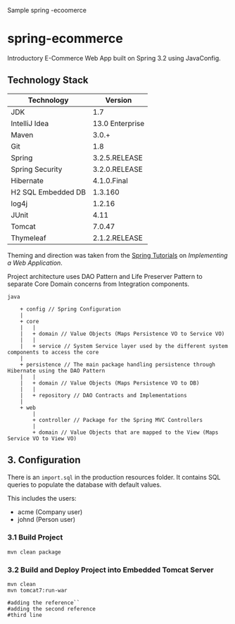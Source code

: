Sample spring -ecoomerce 
# spring-ecommerce

Introductory E-Commerce Web App built on Spring 3.2 using JavaConfig.

## Technology Stack

|  Technology           | Version           |
| --------------------- | ----------------- |
|   JDK                 | 1.7               |
|   IntelliJ Idea       | 13.0 Enterprise   |
|   Maven               | 3.0.+             |
|   Git                 | 1.8               |
|   Spring              | 3.2.5.RELEASE     |
|   Spring Security     | 3.2.0.RELEASE     |
|   Hibernate           | 4.1.0.Final       |
|   H2 SQL Embedded DB  | 1.3.160           |
|   log4j               | 1.2.16            |
|   JUnit               | 4.11              |
|   Tomcat              | 7.0.47            |
|   Thymeleaf           | 2.1.2.RELEASE     |

Theming and direction was taken from the [Spring Tutorials](https://spring.io/guides/tutorials/web/) on *Implementing
 a Web Application*.

Project architecture uses DAO Pattern and Life Preserver Pattern to separate Core Domain concerns from Integration
components.

```
java

    + config // Spring Configuration
    |
    + core
    |   |
    |   + domain // Value Objects (Maps Persistence VO to Service VO)
    |   |
    |   + service // System Service layer used by the different system components to access the core
    |
    + persistence // The main package handling persistence through Hibernate using the DAO Pattern
    |   |
    |   + domain // Value Objects (Maps Persistence VO to DB)
    |   |
    |   + repository // DAO Contracts and Implementations
    |
    + web
        |
        + controller // Package for the Spring MVC Controllers
        |
        + domain // Value Objects that are mapped to the View (Maps Service VO to View VO)
```
## 3. Configuration

There is an ```import.sql``` in the production resources folder. It contains SQL queries to populate the database with
default values.

This includes the users:
* acme (Company user)
* johnd (Person user)

### 3.1 Build Project

```
mvn clean package
```

### 3.2 Build and Deploy Project into Embedded Tomcat Server

```
mvn clean
mvn tomcat7:run-war

#adding the reference``
#adding the second reference
#third line 
